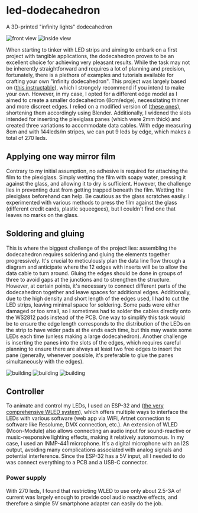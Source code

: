 # led-dodecahedron
A 3D-printed "infinity lights" dodecahedron

![front view](images/front_view.jpg)
![inside view](images/inside_view.jpg)

When starting to tinker with LED strips and aiming to embark on a first project with tangible applications, the dodecahedron proves to be an excellent choice for achieving very pleasant results. While the task may not be inherently straightforward and requires a lot of planning and precision, fortunately, there is a plethora of examples and tutorials available for crafting your own "infinity dodecahedron".
This project was largely based on ([this instructable](https://www.instructables.com/Infinity-Dodecahedron-Mirror/)), which I strongely recommend if you intend to make your own.
However, in my case, I opted for a different edge model as I aimed to create a smaller dodecahedron (8cm/edge), necessitating thinner and more discreet edges. I relied on a modified version of ([these ones](https://www.printables.com/fr/model/41457-diy-infinity-dodecahedron/comments)), shortening them accordingly using Blender. Additionally, I widened the slots intended for inserting the plexiglass panes (which were 2mm thick) and created three variations to accommodate data cables.
With edge measuring 8cm and with 144leds/m stripes, we can put 9 leds by edge, which makes a total of 270 leds.

## Applying one way mirror film

Contrary to my initial assumption, no adhesive is required for attaching the film to the plexiglass. Simply wetting the film with soapy water, pressing it against the glass, and allowing it to dry is sufficient. However, the challenge lies in preventing dust from getting trapped beneath the film. Wetting the plexiglass beforehand can help. Be cautious as the glass scratches easily. I experimented with various methods to press the film against the glass (different credit cards, plastic squeegees), but I couldn't find one that leaves no marks on the glass.

## Soldering and gluing

This is where the biggest challenge of the project lies: assembling the dodecahedron requires soldering and gluing the elements together progressively. It's crucial to meticulously plan the data line flow through a diagram and anticipate where the 12 edges with inserts will be to allow the data cable to turn around. 
Gluing the edges should be done in groups of three to avoid gaps at the junctions and to strengthen the structure. However, at certain points, it's necessary to connect different parts of the dodecahedron together and leave spaces for additional edges. Additionally, due to the high density and short length of the edges used, I had to cut the LED strips, leaving minimal space for soldering. Some pads were either damaged or too small, so I sometimes had to solder the cables directly onto the WS2812 pads instead of the PCB. One way to simplify this task would be to ensure the edge length corresponds to the distribution of the LEDs on the strip to have wider pads at the ends each time, but this may waste some LEDs each time (unless making a large dodecahedron). 
Another challenge is inserting the panes into the slots of the edges, which requires careful planning to ensure there are always at least two free edges to insert the pane (generally, whenever possible, it's preferable to glue the panes simultaneously with the edges).

![building](images/building1.jpg)
![building](images/building2.jpg)
![building](images/building3.jpg)

## Controller

To animate and control my LEDs, I used an ESP-32 and ([the very comprehensive WLED system](https://kno.wled.ge/)), which offers multiple ways to interface the LEDs with various software (web app via WiFi, Artnet connection to software like Resolume, DMX connection, etc.). An extension of WLED (Moon-Module) also allows connecting an audio input for sound-reactive or music-responsive lighting effects, making it relatively autonomous. In my case, I used an INMP-441 microphone. It's a digital microphone with an I2S output, avoiding many complications associated with analog signals and potential interference. Since the ESP-32 has a 5V input, all I needed to do was connect everything to a PCB and a USB-C connector.

### Power supply

With 270 leds, I found that restricting WLED to use only about 2.5-3A of current was largely enough to provide cool audio reactive effects, and therefore a simple 5V smartphone adapter can easily do the job.

